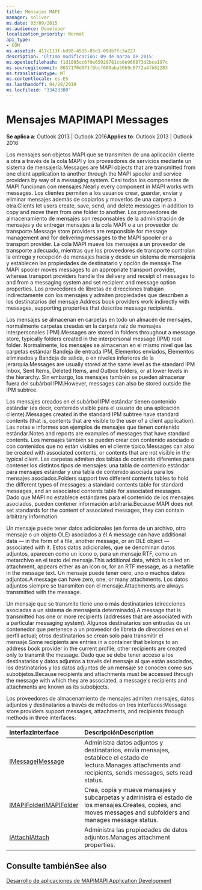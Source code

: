 ```yaml
---
title: Mensajes MAPI
manager: soliver
ms.date: 03/09/2015
ms.audience: Developer
localization_priority: Normal
api_type:
- COM
ms.assetid: 417c113f-bd98-4515-85d1-09db7fc3a227
description: 'Última modificación: 09 de marzo de 2015'
ms.openlocfilehash: f1d1895cc6f9e65929781cb0e966873d2bce197c
ms.sourcegitcommit: 8657170d071f9bcf680aba50b9c07f2a4fb82283
ms.translationtype: MT
ms.contentlocale: es-ES
ms.lasthandoff: 04/28/2019
ms.locfileid: "33423380"
---
```

# <a name="mapi-messages"></a><span data-ttu-id="f9ec2-103">Mensajes MAPI</span><span class="sxs-lookup"><span data-stu-id="f9ec2-103">MAPI Messages</span></span>

  
  
<span data-ttu-id="f9ec2-104">**Se aplica a**: Outlook 2013 | Outlook 2016</span><span class="sxs-lookup"><span data-stu-id="f9ec2-104">**Applies to**: Outlook 2013 | Outlook 2016</span></span> 
  
<span data-ttu-id="f9ec2-105">Los mensajes son objetos MAPI que se transmiten de una aplicación cliente a otra a través de la cola MAPI y los proveedores de servicios mediante un sistema de mensajería.</span><span class="sxs-lookup"><span data-stu-id="f9ec2-105">Messages are MAPI objects that are transmitted from one client application to another through the MAPI spooler and service providers by way of a messaging system.</span></span> <span data-ttu-id="f9ec2-106">Casi todos los componentes de MAPI funcionan con mensajes.</span><span class="sxs-lookup"><span data-stu-id="f9ec2-106">Nearly every component in MAPI works with messages.</span></span> <span data-ttu-id="f9ec2-107">Los clientes permiten a los usuarios crear, guardar, enviar y eliminar mensajes además de copiarlos y moverlos de una carpeta a otra.</span><span class="sxs-lookup"><span data-stu-id="f9ec2-107">Clients let users create, save, send, and delete messages in addition to copy and move them from one folder to another.</span></span> <span data-ttu-id="f9ec2-108">Los proveedores de almacenamiento de mensajes son responsables de la administración de mensajes y de entregar mensajes a la cola MAPI o a un proveedor de transporte.</span><span class="sxs-lookup"><span data-stu-id="f9ec2-108">Message store providers are responsible for message management and for delivering messages to the MAPI spooler or a transport provider.</span></span> <span data-ttu-id="f9ec2-109">La cola MAPI mueve los mensajes a un proveedor de transporte adecuado, mientras que los proveedores de transporte controlan la entrega y recepción de mensajes hacia y desde un sistema de mensajería y establecen las propiedades de destinatario y opción de mensaje.</span><span class="sxs-lookup"><span data-stu-id="f9ec2-109">The MAPI spooler moves messages to an appropriate transport provider, whereas transport providers handle the delivery and receipt of messages to and from a messaging system and set recipient and message option properties.</span></span> <span data-ttu-id="f9ec2-110">Los proveedores de libretas de direcciones trabajan indirectamente con los mensajes y admiten propiedades que describen a los destinatarios del mensaje.</span><span class="sxs-lookup"><span data-stu-id="f9ec2-110">Address book providers work indirectly with messages, supporting properties that describe message recipients.</span></span>
  
<span data-ttu-id="f9ec2-111">Los mensajes se almacenan en carpetas en todo un almacén de mensajes, normalmente carpetas creadas en la carpeta raíz de mensajes interpersonales (IPM).</span><span class="sxs-lookup"><span data-stu-id="f9ec2-111">Messages are stored in folders throughout a message store, typically folders created in the interpersonal message (IPM) root folder.</span></span> <span data-ttu-id="f9ec2-112">Normalmente, los mensajes se almacenan en el mismo nivel que las carpetas estándar Bandeja de entrada IPM, Elementos enviados, Elementos eliminados y Bandeja de salida, o en niveles inferiores de la jerarquía.</span><span class="sxs-lookup"><span data-stu-id="f9ec2-112">Messages are usually stored at the same level as the standard IPM Inbox, Sent Items, Deleted Items, and Outbox folders, or at lower levels in the hierarchy.</span></span> <span data-ttu-id="f9ec2-113">Sin embargo, los mensajes también se pueden almacenar fuera del subárbol IPM.</span><span class="sxs-lookup"><span data-stu-id="f9ec2-113">However, messages can also be stored outside the IPM subtree.</span></span>
  
<span data-ttu-id="f9ec2-114">Los mensajes creados en el subárbol IPM estándar tienen contenido estándar (es decir, contenido visible para el usuario de una aplicación cliente).</span><span class="sxs-lookup"><span data-stu-id="f9ec2-114">Messages created in the standard IPM subtree have standard contents (that is, contents that are visible to the user of a client application).</span></span> <span data-ttu-id="f9ec2-115">Las notas e informes son ejemplos de mensajes que tienen contenido estándar.</span><span class="sxs-lookup"><span data-stu-id="f9ec2-115">Notes and reports are examples of messages that have standard contents.</span></span> <span data-ttu-id="f9ec2-116">Los mensajes también se pueden crear con contenido asociado o con contenidos que no están visibles en el cliente típico.</span><span class="sxs-lookup"><span data-stu-id="f9ec2-116">Messages can also be created with associated contents, or contents that are not visible in the typical client.</span></span> <span data-ttu-id="f9ec2-117">Las carpetas admiten dos tablas de contenido diferentes para contener los distintos tipos de mensajes: una tabla de contenido estándar para mensajes estándar y una tabla de contenido asociada para los mensajes asociados.</span><span class="sxs-lookup"><span data-stu-id="f9ec2-117">Folders support two different contents tables to hold the different types of messages: a standard contents table for standard messages, and an associated contents table for associated messages.</span></span> <span data-ttu-id="f9ec2-118">Dado que MAPI no establece estándares para el contenido de los mensajes asociados, pueden contener información arbitraria.</span><span class="sxs-lookup"><span data-stu-id="f9ec2-118">Because MAPI does not set standards for the content of associated messages, they can contain arbitrary information.</span></span> 
  
<span data-ttu-id="f9ec2-119">Un mensaje puede tener datos adicionales (en forma de un archivo, otro mensaje o un objeto OLE) asociados a él.</span><span class="sxs-lookup"><span data-stu-id="f9ec2-119">A message can have additional data — in the form of a file, another message, or an OLE object — associated with it.</span></span> <span data-ttu-id="f9ec2-120">Estos datos adicionales, que se denominan datos adjuntos, aparecen como un icono o, para un mensaje RTF, como un metarchivo en el texto del mensaje.</span><span class="sxs-lookup"><span data-stu-id="f9ec2-120">This additional data, which is called an attachment, appears either as an icon or, for an RTF message, as a metafile in the message text.</span></span> <span data-ttu-id="f9ec2-121">Un mensaje puede tener cero, uno o muchos datos adjuntos.</span><span class="sxs-lookup"><span data-stu-id="f9ec2-121">A message can have zero, one, or many attachments.</span></span> <span data-ttu-id="f9ec2-122">Los datos adjuntos siempre se transmiten con el mensaje.</span><span class="sxs-lookup"><span data-stu-id="f9ec2-122">Attachments are always transmitted with the message.</span></span>
  
<span data-ttu-id="f9ec2-123">Un mensaje que se transmite tiene uno o más destinatarios (direcciones asociadas a un sistema de mensajería determinado).</span><span class="sxs-lookup"><span data-stu-id="f9ec2-123">A message that is transmitted has one or more recipients (addresses that are associated with a particular messaging system).</span></span> <span data-ttu-id="f9ec2-124">Algunos destinatarios son entradas de un contenedor que pertenece a un proveedor de libreta de direcciones en el perfil actual; otros destinatarios se crean solo para transmitir el mensaje.</span><span class="sxs-lookup"><span data-stu-id="f9ec2-124">Some recipients are entries in a container that belongs to an address book provider in the current profile; other recipients are created only to transmit the message.</span></span> <span data-ttu-id="f9ec2-125">Dado que se debe tener acceso a los destinatarios y datos adjuntos a través del mensaje al que están asociados, los destinatarios y los datos adjuntos de un mensaje se conocen como sus subobjetos.</span><span class="sxs-lookup"><span data-stu-id="f9ec2-125">Because recipients and attachments must be accessed through the message with which they are associated, a message's recipients and attachments are known as its subobjects.</span></span> 
  
<span data-ttu-id="f9ec2-126">Los proveedores de almacenamiento de mensajes admiten mensajes, datos adjuntos y destinatarios a través de métodos en tres interfaces:</span><span class="sxs-lookup"><span data-stu-id="f9ec2-126">Message store providers support messages, attachments, and recipients through methods in three interfaces:</span></span> 
  
|<span data-ttu-id="f9ec2-127">**Interfaz**</span><span class="sxs-lookup"><span data-stu-id="f9ec2-127">**Interface**</span></span>|<span data-ttu-id="f9ec2-128">**Descripción**</span><span class="sxs-lookup"><span data-stu-id="f9ec2-128">**Description**</span></span>|
|:-----|:-----|
|[<span data-ttu-id="f9ec2-129">IMessage</span><span class="sxs-lookup"><span data-stu-id="f9ec2-129">IMessage</span></span>](imessageimapiprop.md) <br/> |<span data-ttu-id="f9ec2-130">Administra datos adjuntos y destinatarios, envía mensajes, establece el estado de lectura.</span><span class="sxs-lookup"><span data-stu-id="f9ec2-130">Manages attachments and recipients, sends messages, sets read status.</span></span>  <br/> |
|[<span data-ttu-id="f9ec2-131">IMAPIFolder</span><span class="sxs-lookup"><span data-stu-id="f9ec2-131">IMAPIFolder</span></span>](imapifolderimapicontainer.md) <br/> |<span data-ttu-id="f9ec2-132">Crea, copia y mueve mensajes y subcarpetas y administra el estado de los mensajes.</span><span class="sxs-lookup"><span data-stu-id="f9ec2-132">Creates, copies, and moves messages and subfolders and manages message status.</span></span>  <br/> |
|[<span data-ttu-id="f9ec2-133">IAttach</span><span class="sxs-lookup"><span data-stu-id="f9ec2-133">IAttach</span></span>](iattachimapiprop.md) <br/> |<span data-ttu-id="f9ec2-134">Administra las propiedades de datos adjuntos.</span><span class="sxs-lookup"><span data-stu-id="f9ec2-134">Manages attachment properties.</span></span>  <br/> |
   
## <a name="see-also"></a><span data-ttu-id="f9ec2-135">Consulte también</span><span class="sxs-lookup"><span data-stu-id="f9ec2-135">See also</span></span>



[<span data-ttu-id="f9ec2-136">Desarrollo de aplicaciones de MAPI</span><span class="sxs-lookup"><span data-stu-id="f9ec2-136">MAPI Application Development</span></span>](mapi-application-development.md)

